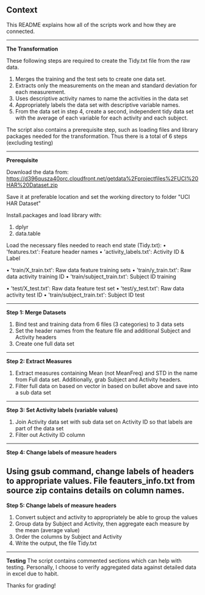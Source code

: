 **Context**
-----------

This README explains how all of the scripts work and how they are connected.


----------


**The Transformation**

These following steps are required to create the Tidy.txt file from the raw data.


 1. Merges the training and the test sets to create one data set.
 2. Extracts only the measurements on the mean and standard deviation for each measurement. 
 3. Uses descriptive activity names to name the activities in the data set 
 4. Appropriately labels the data set with descriptive variable names. 
 5. From the data set in step 4, create a second, independent tidy data set with the average of each variable
    for each activity and each subject.

The script also contains a prerequisite step, such as loading files and library packages needed for the transformation. Thus there is a total of 6 steps (excluding testing)

----------

**Prerequisite**

Download the data from:
https://d396qusza40orc.cloudfront.net/getdata%2Fprojectfiles%2FUCI%20HAR%20Dataset.zip

Save it at preferable location and set the working directory to folder "UCI HAR Dataset"

Install.packages and load library with:

 1. dplyr
 2. data.table

Load the necessary files needed to reach end state (Tidy.txt):
•	'features.txt': Feature header names
•	'activity_labels.txt': Activity ID & Label

•	'train/X_train.txt': Raw data feature training sets
•	'train/y_train.txt': Raw data activity training ID
•	'train/subject_train.txt': Subject ID training

•	'test/X_test.txt': Raw data feature test set
•	'test/y_test.txt': Raw data activity test ID
•	'train/subject_train.txt': Subject ID test

----------

**Step 1: Merge Datasets**

 1. Bind test and training data from 6 files (3 categories) to 3 data sets 
 2. Set the header names from the feature file and additional Subject and Activity headers
 3. Create one full data set

----------

**Step 2: Extract Measures**

 1. Extract measures containing Mean (not MeanFreq) and STD in the name from Full data set. Additionally, grab Subject and Activity headers.
 2. Filter full data on based on vector in based on bullet above and save into a sub data set

----------

**Step 3: Set Activity labels (variable values)**

 1. Join Activity data set with sub data set on Activity ID so that labels are part of the data set
 2. Filter out Activity ID column

 ----------

**Step 4: Change labels of measure headers**

Using gsub command, change labels of headers to appropriate values. File feauters_info.txt from source zip contains details on column names.
 ----------

**Step 5: Change labels of measure headers**

 1. Convert subject and activity to appropriately be able to group the values
 2. Group data by Subject and Activity, then aggregate each measure by the mean (average value)
 3. Order the columns by Subject and Activity
 4. Write the output, the file Tidy.txt
 ----------

**Testing**
The script contains commented sections which can help with testing. Personally, I choose to verify aggregated data against detailed data in excel due to habit.

Thanks for grading!